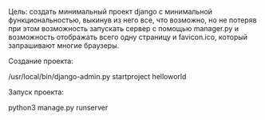 Цель: создать минимальный проект django с минимальной функциональностью, выкинув из него все, что возможно,
но не потеряв при этом возможность запускать сервер с помощью manager.py и возможность
отображать всего одну страницу и favicon.ico, который запрашивают многие браузеры.

Создание проекта:

/usr/local/bin/django-admin.py startproject helloworld

Запуск проекта:

python3 manage.py runserver